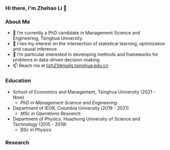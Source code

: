 ### Hi there, I'm Zhehao Li 👋

<!--
**Zhehao97/Zhehao97** is a ✨ _special_ ✨ repository because its `README.md` (this file) appears on your GitHub profile.

Here are some ideas to get you started:
-->

### About Me
- 🔭 I’m currently a PhD candidate in Management Science and Engineering, Tsinghua University.
- 🌱 I lies my interest on the intersection of statistical learning, optimization and causal inference. 
- 🤔 I’m particular interested in developing methods and frameworks for problems in data-driven decision-making.
- 📫 Reach me at lizh21@mails.tsinghua.edu.cn

### Education
- School of Economics and Management, Tsinghua University   (2021 - Now) 
  - *PhD in Management Science and Engineering*
- Department of IEOR, Columbia University   (2019 - 2021)
  - *MSc in Operations Research*
- Department of Physics, Huazhong University of Science and Technology    (2015 - 2019)
  - *BSc in Physics*

### Research
